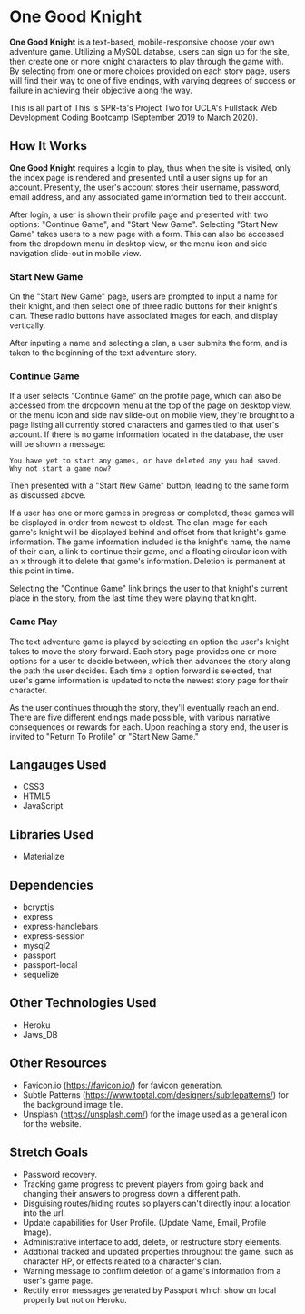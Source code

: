 # One Good Knight
**One Good Knight** is a text-based, mobile-responsive choose your own adventure game. Utilizing a MySQL databse, users can sign up for the site, then create one or more knight characters to play through the game with. By selecting from one or more choices provided on each story page, users will find their way to one of five endings, with varying degrees of success or failure in achieving their objective along the way.

This is all part of This Is SPR-ta's Project Two for UCLA's Fullstack Web Development Coding Bootcamp (September 2019 to March 2020). 

## How It Works
**One Good Knight** requires a login to play, thus when the site is visited, only the index page is rendered and presented until a user signs up for an account. Presently, the user's account stores their username, password, email address, and any associated game information tied to their account.

After login, a user is shown their profile page and presented with two options: "Continue Game", and "Start New Game". Selecting "Start New Game" takes users to a new page with a form. This can also be accessed from the dropdown menu in desktop view, or the menu icon and side navigation slide-out in mobile view.

### Start New Game

On the "Start New Game" page, users are prompted to input a name for their knight, and then select one of three radio buttons for their knight's clan. These radio buttons have associated images for each, and display vertically.

After inputing a name and selecting a clan, a user submits the form, and is taken to the beginning of the text adventure story.

### Continue Game

If a user selects "Continue Game" on the profile page, which can also be accessed from the dropdown menu at the top of the page on desktop view, or the menu icon and side nav slide-out on mobile view, they're brought to a page listing all currently stored characters and games tied to that user's account. If there is no game information located in the database, the user will be shown a message:

``You have yet to start any games, or have deleted any you had saved. Why not start a game now?``

Then presented with a "Start New Game" button, leading to the same form as discussed above.

If a user has one or more games in progress or completed, those games will be displayed in order from newest to oldest. The clan image for each game's knight will be displayed behind and offset from that knight's game information. The game information included is the knight's name, the name of their clan, a link to continue their game, and a floating circular icon with an x through it to delete that game's information. Deletion is permanent at this point in time.

Selecting the "Continue Game" link brings the user to that knight's current place in the story, from the last time they were playing that knight.

### Game Play

The text adventure game is played by selecting an option the user's knight takes to move the story forward. Each story page provides one or more options for a user to decide between, which then advances the story along the path the user decides. Each time a option forward is selected, that user's game information is updated to note the newest story page for their character.

As the user continues through the story, they'll eventually reach an end. There are five different endings made possible, with various narrative consequences or rewards for each. Upon reaching a story end, the user is invited to "Return To Profile" or "Start New Game." 

## Langauges Used
* CSS3
* HTML5
* JavaScript

## Libraries Used
* Materialize

## Dependencies
* bcryptjs
* express
* express-handlebars
* express-session
* mysql2
* passport
* passport-local
* sequelize

## Other Technologies Used
* Heroku
* Jaws_DB

## Other Resources
* Favicon.io (https://favicon.io/) for favicon generation.
* Subtle Patterns (https://www.toptal.com/designers/subtlepatterns/) for the background image tile.
* Unsplash (https://unsplash.com/) for the image used as a general icon for the website.

## Stretch Goals
* Password recovery.
* Tracking game progress to prevent players from going back and changing their answers to progress down a different path.
* Disguising routes/hiding routes so players can't directly input a location into the url.
* Update capabilities for User Profile. (Update Name, Email, Profile Image).
* Administrative interface to add, delete, or restructure story elements.
* Addtional tracked and updated properties throughout the game, such as character HP, or effects related to a character's clan.
* Warning message to confirm deletion of a game's information from a user's game page.
* Rectify error messages generated by Passport which show on local properly but not on Heroku.